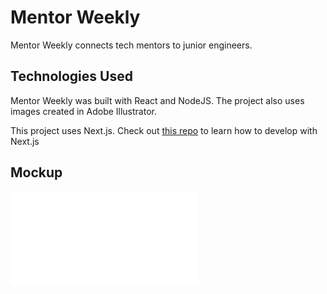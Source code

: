 # Mentor Weekly

Mentor Weekly connects tech mentors to junior engineers.

## Technologies Used

Mentor Weekly was built with React and NodeJS. The project also uses images created in Adobe Illustrator.

This project uses Next.js.
Check out [this repo](https://github.com/zeit/next.js/) to learn how to develop with Next.js

## Mockup
![Mentor Weekly web page mockup](./images/mentor-mockups.pdf)
